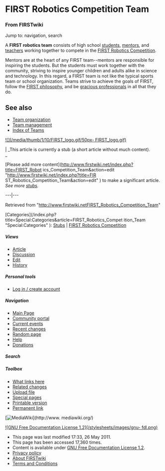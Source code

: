 

# FIRST Robotics Competition Team

### From FIRSTwiki

Jump to: navigation, search

A **FIRST robotics team** consists of high school
[students](Students "Students" ), [mentors](Mentors
"Mentors" ), and [teachers](Teachers "Teachers" ) working together
to compete in the [FIRST Robotics Competition](FIRST "FIRST" ).

Mentors are at the heart of any FIRST team--mentors are responsible for
inspiring the students. But the students must work together with the
community, striving to inspire younger children and adults alike in science
and technology. In this regard, a FIRST team is not like the typical sports
team or school organization. Teams strive to achieve the goals of FIRST,
follow the [FIRST philosophy](FIRST_philosophy "FIRST philosophy"
), and be [gracious professionals](Gracious_professionalism
"Gracious professionalism" ) in all that they do.


##  See also

  * [Team organization](Team_organization "Team organization" )
  * [Team management](Team_management "Team management" )
  * [Index of Teams](Index_of_Teams "Index of Teams" )

[![](/media/thumb/1/10/FIRST_logo.gif/50px-
FIRST_logo.gif)](Image:FIRST_logo.gif "" )

|  _This article is currently a stub (a short article without much content).  
_

[Please add more content](http://www.firstwiki.net/index.php?title=FIRST_Robot
ics_Competition_Team&action=edit "http://www.firstwiki.net/index.php?title=FIR
ST_Robotics_Competition_Team&action=edit" ) to make a significant article.
_See more [stubs](Special:Shortpages "Special:Shortpages" )._  
  
---|---  
  
Retrieved from
"<http://www.firstwiki.netFIRST_Robotics_Competition_Team>"

[Categories](/index.php?title=Special:Categories&article=FIRST_Robotics_Compet
ition_Team "Special:Categories" ): [Stubs](Category:Stubs
"Category:Stubs" ) | [FIRST Robotics
Competition](Category:FIRST_Robotics_Competition "Category:FIRST
Robotics Competition" )

##### Views

  * [Article](FIRST_Robotics_Competition_Team)
  * [Discussion](/index.php?title=Talk:FIRST_Robotics_Competition_Team&action=edit)
  * [Edit](/index.php?title=FIRST_Robotics_Competition_Team&action=edit)
  * [History](/index.php?title=FIRST_Robotics_Competition_Team&action=history)

##### Personal tools

  * [Log in / create account](/index.php?title=Special:Userlogin&returnto=FIRST_Robotics_Competition_Team)

[](Main_Page "Main Page" )

##### Navigation

  * [Main Page](Main_Page)
  * [Community portal](FIRSTwiki:Community_portal)
  * [Current events](Current_events)
  * [Recent changes](Special:Recentchanges)
  * [Random page](Special:Random)
  * [Help](FIRSTwiki:Help)
  * [Donations](FIRSTwiki:Site_support)

##### Search



##### Toolbox

  * [What links here](Special:Whatlinkshere/FIRST_Robotics_Competition_Team)
  * [Related changes](Special:Recentchangeslinked/FIRST_Robotics_Competition_Team)
  * [Upload file](Special:Upload)
  * [Special pages](Special:Specialpages)
  * [Printable version](/index.php?title=FIRST_Robotics_Competition_Team&printable=yes)
  * [Permanent link](/index.php?title=FIRST_Robotics_Competition_Team&oldid=79538)

[![MediaWiki](/skins/common/images/poweredby_mediawiki_88x31.png)](http://www.
mediawiki.org/)

[![GNU Free Documentation License 1.2](/stylesheets/images/gnu-
fdl.png)](http://www.gnu.org/copyleft/fdl.html)

  * This page was last modified 17:33, 26 May 2011.
  * This page has been accessed 17,360 times.
  * Content is available under [GNU Free Documentation License 1.2](http://www.gnu.org/copyleft/fdl.html "http://www.gnu.org/copyleft/fdl.html" ).
  * [Privacy policy](FIRSTwiki:Privacy_policy "FIRSTwiki:Privacy policy" )
  * [About FIRSTwiki](FIRSTwiki:About "FIRSTwiki:About" )
  * [Terms and Conditions](FIRSTwiki:Terms_and_conditions "FIRSTwiki:Terms and conditions" )

